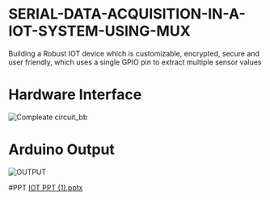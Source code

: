 # SERIAL-DATA-ACQUISITION-IN-A-IOT-SYSTEM-USING-MUX
Building a Robust IOT device which is customizable, encrypted, secure and user friendly, which uses a single GPIO pin to extract multiple sensor values

# Hardware Interface
![Compleate circuit_bb](https://user-images.githubusercontent.com/45328696/147944027-f61925b9-c08c-43a2-a621-4a4b255f1b55.png)

# Arduino Output
![OUTPUT](https://user-images.githubusercontent.com/45328696/147944326-dc1e5138-f94f-4bf8-af5a-88e79b3ac6a7.PNG)

#PPT
[IOT PPT (1).pptx](https://github.com/bendumanoharnaidu2001/SERIAL-DATA-ACQUISITION-IN-A-IOT-SYSTEM-USING-MUX/files/7802516/IOT.PPT.1.pptx)
